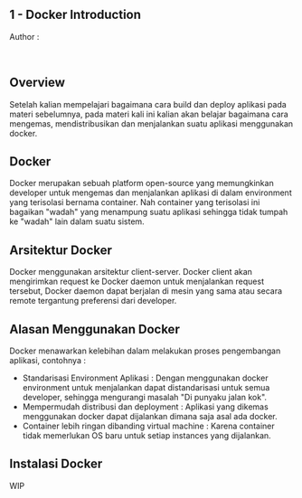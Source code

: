 1 - Docker Introduction
---

Author : 

<br/>

## Overview

Setelah kalian mempelajari bagaimana cara build dan deploy aplikasi pada materi sebelumnya, pada materi kali ini kalian akan belajar bagaimana cara mengemas, mendistribusikan dan menjalankan suatu aplikasi menggunakan docker.

## Docker

Docker merupakan sebuah platform open-source yang memungkinkan developer untuk mengemas dan menjalankan aplikasi di dalam environment yang terisolasi bernama container. Nah container yang terisolasi ini bagaikan "wadah" yang menampung suatu aplikasi sehingga tidak tumpah ke "wadah" lain dalam suatu sistem.

## Arsitektur Docker

Docker menggunakan arsitektur client-server. Docker client akan mengirimkan request ke Docker daemon untuk menjalankan request tersebut, Docker daemon dapat berjalan di mesin yang sama atau secara remote tergantung preferensi dari developer.

## Alasan Menggunakan Docker

Docker menawarkan kelebihan dalam melakukan proses pengembangan aplikasi, contohnya :
- Standarisasi Environment Aplikasi : Dengan menggunakan docker environment untuk menjalankan dapat distandarisasi untuk semua developer, sehingga mengurangi masalah "Di punyaku jalan kok".
- Mempermudah distribusi dan deployment : Aplikasi yang dikemas menggunakan docker dapat dijalankan dimana saja asal ada docker.
- Container lebih ringan dibanding virtual machine : Karena container tidak memerlukan OS baru untuk setiap instances yang dijalankan.

## Instalasi Docker

WIP